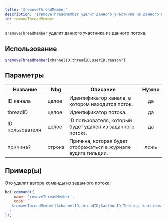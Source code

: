 ```yaml
---
title: '$removeThreadMember'
description: '$removeThreadMember удалит данного участника из данного потока.'
id: removeThreadMember
---
```


`$removeThreadMember` удалит данного участника из данного потока.

## Использование

```php
$removeThreadMember[channelID;threadID;userID;reason?]
```

## Параметры

| Название        | Nbg    | Описание                                                      | Нужно |
| --------------- | ------ | ------------------------------------------------------------- |:-----:|
| ID канала       | целое  | Идентификатор канала, в котором находится поток.              |  да   |
| threadID        | целое  | Идентификатор потока.                                         |  да   |
| ID пользователя | целое  | ID пользователя, который будет удален из заданного потока.    |  да   |
| причина?        | строка | Причина, которая будет отображаться в журнале аудита гильдии. | ложь  |

## Пример(ы)

Это удалит автора команды из заданного потока:

```javascript
bot.command({
    name: 'removeThreadMember',
    code: `
   $removeThreadMember[$channelID;threadID;$authorID;Testing functions!]
  «
});
```